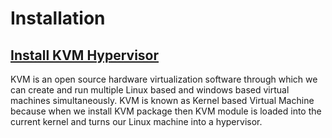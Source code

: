 # Installation

## [Install KVM Hypervisor](https://www.linuxtechi.com/install-kvm-hypervisor-on-centos-7-and-rhel-7/)
KVM is an open source hardware virtualization software through which we can create and run multiple Linux based and windows based virtual machines simultaneously. KVM is known as Kernel based Virtual Machine because when we install KVM package then KVM module is loaded into the current kernel and turns our Linux machine into a hypervisor.
